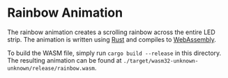# Rainbow Animation

The rainbow animation creates a scrolling rainbow across the entire LED strip.
The animation is written using [Rust](https://www.rust-lang.org) and compiles to [WebAssembly](https://webassembly.org/).

To build the WASM file, simply run `cargo build --release` in this directory.
The resulting animation can be found at `./target/wasm32-unknown-unknown/release/rainbow.wasm`.
